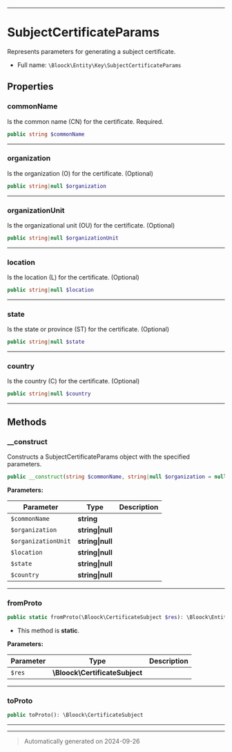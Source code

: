 ***

# SubjectCertificateParams

Represents parameters for generating a subject certificate.



* Full name: `\Bloock\Entity\Key\SubjectCertificateParams`



## Properties


### commonName

Is the common name (CN) for the certificate. Required.

```php
public string $commonName
```






***

### organization

Is the organization (O) for the certificate. (Optional)

```php
public string|null $organization
```






***

### organizationUnit

Is the organizational unit (OU) for the certificate. (Optional)

```php
public string|null $organizationUnit
```






***

### location

Is the location (L) for the certificate. (Optional)

```php
public string|null $location
```






***

### state

Is the state or province (ST) for the certificate. (Optional)

```php
public string|null $state
```






***

### country

Is the country (C) for the certificate. (Optional)

```php
public string|null $country
```






***

## Methods


### __construct

Constructs a SubjectCertificateParams object with the specified parameters.

```php
public __construct(string $commonName, string|null $organization = null, string|null $organizationUnit = null, string|null $location = null, string|null $state = null, string|null $country = null): mixed
```








**Parameters:**

| Parameter | Type | Description |
|-----------|------|-------------|
| `$commonName` | **string** |  |
| `$organization` | **string&#124;null** |  |
| `$organizationUnit` | **string&#124;null** |  |
| `$location` | **string&#124;null** |  |
| `$state` | **string&#124;null** |  |
| `$country` | **string&#124;null** |  |





***

### fromProto



```php
public static fromProto(\Bloock\CertificateSubject $res): \Bloock\Entity\Key\SubjectCertificateParams
```



* This method is **static**.




**Parameters:**

| Parameter | Type | Description |
|-----------|------|-------------|
| `$res` | **\Bloock\CertificateSubject** |  |





***

### toProto



```php
public toProto(): \Bloock\CertificateSubject
```












***


***
> Automatically generated on 2024-09-26
